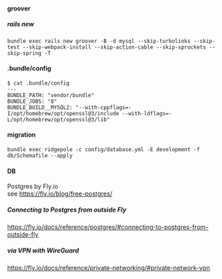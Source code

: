 #### groover

##### rails new

```shell
bundle exec rails new groover -B -d mysql --skip-turbolinks --skip-test --skip-webpack-install --skip-action-cable --skip-sprockets --skip-spring -T
```

#### .bundle/config

```shell
$ cat .bundle/config
---
BUNDLE_PATH: "vendor/bundle"
BUNDLE_JOBS: "8"
BUNDLE_BUILD__MYSQL2: "--with-cppflags=-I/opt/homebrew/opt/openssl@3/include --with-ldflags=-L/opt/homebrew/opt/openssl@3/lib"
```

#### migration
```
bundle exec ridgepole -c config/database.yml -E development -f db/Schemafile --apply
```

#### DB  
Postgres by Fly.io  
see https://fly.io/blog/free-postgres/

##### Connecting to Postgres from outside Fly
https://fly.io/docs/reference/postgres/#connecting-to-postgres-from-outside-fly

##### via VPN with WireGuard
https://fly.io/docs/reference/private-networking/#private-network-vpn

